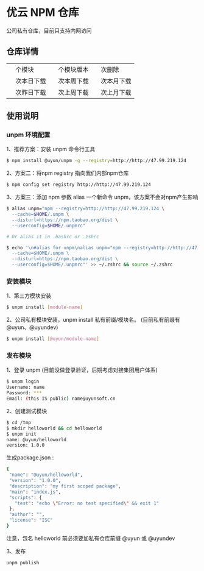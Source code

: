 # 优云 NPM 仓库

公司私有仓库，目前只支持内网访问

## 仓库详情

<div class="ant-table">
<table class="downloads">
  <tbody>
    <tr>
      <td class="count" id="total-packages"></td><td> 个模块</td>
      <td class="count" id="total-versions"></td><td> 个模块版本</td>
      <td class="count" id="total-deletes"></td><td> 次删除</td>
    </tr>
    <tr>
      <td class="count"></td><td> 次本日下载</td>
      <td class="count"></td><td> 次本周下载</td>
      <td class="count"></td><td> 次本月下载</td>
    </tr>
    <tr>
      <td class="count"></td><td> 次昨日下载</td>
      <td class="count"></td><td> 次上周下载</td>
      <td class="count"></td><td> 次上月下载</td>
    </tr>
  </tbody>
</table>
</div>

<script src="/js/readme.js"></script>

## 使用说明

### unpm 环境配置

1、推荐方案：安装 unpm 命令行工具

```bash
$ npm install @uyun/unpm -g --registry=http://http://47.99.219.124
```

2、方案二：将npm registry 指向我们内部npm仓库

```bash
$ npm config set registry http://http://47.99.219.124
```

3、方案三：添加 npm 参数 alias 一个新命令 unpm，该方案不会对npm产生影响

```bash
$ alias unpm="npm --registry=http://http://47.99.219.124 \
  --cache=$HOME/.unpm \
  --disturl=https://npm.taobao.org/dist \
  --userconfig=$HOME/.unpmrc"

# Or alias it in .bashrc or .zshrc

$ echo '\n#alias for unpm\nalias unpm="npm --registry=http://http://47.99.219.124 \
  --cache=$HOME/.unpm \
  --disturl=https://npm.taobao.org/dist \
  --userconfig=$HOME/.unpmrc"' >> ~/.zshrc && source ~/.zshrc
```


### 安装模块

1、第三方模块安装

```bash
$ unpm install [module-name]
```

2、公司私有模块安装，unpm install 私有前缀/模块名。 (目前私有前缀有 @uyun、@uyundev)

```bash
$ unpm install [@uyun/module-name]
```

### 发布模块

1、登录 unpm (目前没做登录验证，后期考虑对接集团用户体系)

```bash
$ unpm login
Username: name
Password: ***
Email: (this IS public) name@uyunsoft.cn 
```

2、创建测试模块

```bash
$ cd /tmp
$ mkdir helloworld && cd helloworld
$ unpm init
name: @uyun/helloworld
version: 1.0.0
```
 生成package.json :

 ```bash
{
  "name": "@uyun/helloworld",
  "version": "1.0.0",
  "description": "my first scoped package",
  "main": "index.js",
  "scripts": {
    "test": "echo \"Error: no test specified\" && exit 1"
  },
  "author": "",
  "license": "ISC"
}
```
注意，包名 helloworld 前必须要加私有仓库前缀 @uyun 或 @uyundev

3、发布

 ```bash
 unpm publish
 ```
